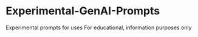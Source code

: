 # Experimental-GenAI-Prompts
Experimental prompts for uses 
For educational, information purposes only 